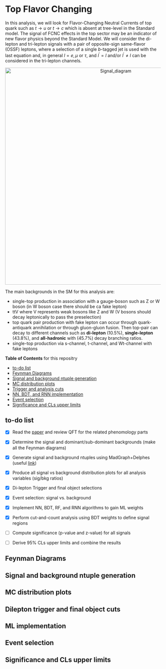 # Top Flavor Changing
In this analysis, we will look for Flavor-Changing Neutral Currents of top quark such as $t \to u$ or $t \to c$ which is absent at tree-level in the Standard model. The signal of FCNC effects in the top sector may be an indicator of new flavor physics beyond the Standard Model. We will consider the di-lepton and tri-lepton signals with a pair of opposite-sign same-flavor (OSSF) leptons, where a selection of a single $b$-tagged jet is used with the last equation and, in general $l=e,\mu$ or $\tau$, and $l^{'}=l$ and/or $l^{'} \neq l$ can be considered in the tri-lepton channels.

<p align="center">
<img width="700" alt="Signal_diagram" src="https://user-images.githubusercontent.com/59040860/192085302-c5a889d0-43d8-442a-82c0-c3dc902f7815.png">
</p>

The main backgrounds in the SM for this analysis are: 
- single-top production in association with a gauge-boson such as Z or W boson (in W boson case there should be ca fake lepton)
- ttV where V represents weak bosons like Z and W (V bosons should decay leptonically to pass the preselection) 
- top quark pair production with fake lepton can occur through quark-antiquark annihilation or through gluon-gluon fusion. Then top-pair can decay to different channels such as **di-lepton** (10.5%), **single-lepton** (43.8%), and **all-hadronic** with (45.7%) decay branching ratios.
- single-top production via s-channel, t-channel, and Wt-channel with fake leptons

**Table of Contents** for this repositry
- [to-do list](#to-do-list)
- [Feynman Diagrams](#feynman-diagrams)
- [Signal and background ntuple generation](#signal-and-background-ntuple-generation)
- [MC distribution plots](#mc-distribution-plots)
- [Trigger and analysis cuts](#dilepton-trigger-and-final-object-cuts)
- [NN, BDT, and RNN implementation](#ml-implementation)
- [Event selection](#event-selection)
- [Significance and CLs upper limits](#significance-and-cls-upper-limits)


## to-do list
- [X] Read the [paper](https://arxiv.org/pdf/2101.05286.pdf) and review QFT for the related phenomology parts
- [X] Determine the signal and dominant/sub-dominant backgrounds (make all the Feynman diagrams)
- [X] Generate signal and background ntuples using MadGraph+Delphes (useful [link](http://feynrules.irmp.ucl.ac.be/wiki/FourFermionFCNCtqll))
- [X] Produce all signal vs background distribution plots for all analysis variables (sig/bkg ratios)
- [X] Di-lepton Trigger and final object selections
- [X] Event selection: signal vs. background
- [X] Implement NN, BDT, RF, and RNN algorithms to gain ML weights
- [X] Perform cut-and-count analysis using BDT weights to define signal regions
- [ ] Compute significance (p-value and z-value) for all signals
- [ ] Derive 95% CLs upper limits and combine the results



## Feynman Diagrams
## Signal and background ntuple generation
## MC distribution plots
## Dilepton trigger and final object cuts
## ML implementation
## Event selection
## Significance and CLs upper limits
